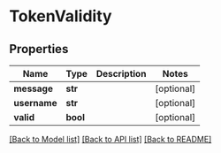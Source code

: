 # TokenValidity

## Properties
Name | Type | Description | Notes
------------ | ------------- | ------------- | -------------
**message** | **str** |  | [optional] 
**username** | **str** |  | [optional] 
**valid** | **bool** |  | [optional] 

[[Back to Model list]](../README.md#documentation-for-models) [[Back to API list]](../README.md#documentation-for-api-endpoints) [[Back to README]](../README.md)


